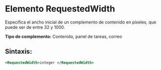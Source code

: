 
# Elemento RequestedWidth
Especifica el ancho inicial de un complemento de contenido en píxeles, que puede ser de entre 32 y 1000.

 **Tipo de complemento:** Contenido, panel de tareas, correo


## Sintaxis:


```XML
<RequestedWidth>integer </RequestedWidth>
```

